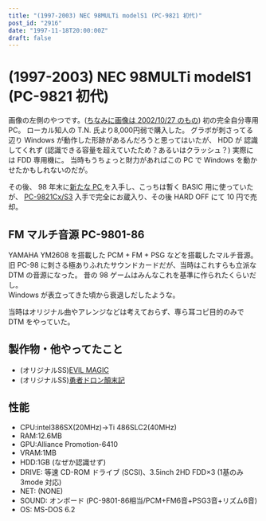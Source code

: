 ```yaml
---
title: "(1997-2003) NEC 98MULTi modelS1 (PC-9821 初代)"
post_id: "2916"
date: "1997-11-18T20:00:00Z"
draft: false
---
```


# (1997-2003) NEC 98MULTi modelS1 (PC-9821 初代)

画像の左側のやつです。([ちなみに画像は 2002/10/27 のもの](/3066)) 初の完全自分専用PC。
ローカル知人の T.N. 氏より8,000円弱で購入した。
グラボが刺さってる辺り Windows が動作した形跡があるんだろうと思ってはいたが、 HDD が 認識してくれず (認識できる容量を超えていたため？あるいはクラッシュ？) 実際には FDD 専用機に。
当時もうちょっと財力があればこの PC で Windows を動かせたかもしれないのだが。

その後、 98 年末に[新たな PC ](/2922)を入手し、こっちは暫く BASIC 用に使っていたが、 [PC-9821Cx/S3](/3007) 入手で完全にお蔵入り、その後 HARD OFF にて 10 円で売却。

## FM マルチ音源 PC-9801-86

YAMAHA YM2608 を搭載した PCM + FM + PSG などを搭載したマルチ音源。
旧 PC-98 に刺さる極ありふれたサウンドカードだが、当時はこれすらも立派な DTM の音源になった。
昔の 98 ゲームはみんなこれを基準に作られたくらいだし。  
Windows が表立ってきた頃から衰退しだしたような。

当時はオリジナル曲やアレンジなどは考えておらず、専ら耳コピ目的のみで DTM をやっていた。

## 製作物・他やってたこと

* (オリジナルSS)[EVIL MAGIC](/tag/evil-magic)
* (オリジナルSS)[勇者ドロン顛末記](/tag/doron)

## 性能

* CPU:intel386SX(20MHz)→Ti 486SLC2(40MHz)
* RAM:12.6MB
* GPU:Alliance Promotion-6410
* VRAM:1MB
* HDD:1GB (なぜか認識せず)
* DRIVE: 等速 CD-ROM ドライブ (SCSI)、3.5inch 2HD FDD×3 (1基のみ 3mode 対応)
* NET: (NONE)
* SOUND: オンボード (PC-9801-86相当/PCM+FM6音+PSG3音+リズム6音)
* OS: MS-DOS 6.2
